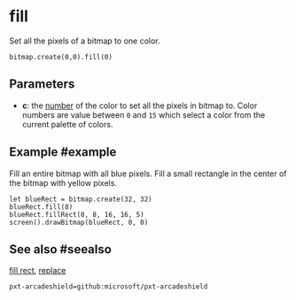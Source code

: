 # fill

Set all the pixels of a bitmap to one color.

```sig
bitmap.create(0,0).fill(0)
```

## Parameters

* **c**: the [number](/types/number) of the color to set all the pixels in bitmap to. Color numbers are value between `0` and `15` which select a color from the current palette of colors.

## Example #example

Fill an entire bitmap with all blue pixels. Fill a small rectangle in the center of the bitmap with yellow pixels.

```blocks
let blueRect = bitmap.create(32, 32)
blueRect.fill(8)
blueRect.fillRect(8, 8, 16, 16, 5)
screen().drawBitmap(blueRect, 0, 0)
```

## See also #seealso

[fill rect](./fill-rect),
[replace](./replace)

```package
pxt-arcadeshield=github:microsoft/pxt-arcadeshield
```
